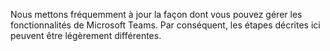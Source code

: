 Nous mettons fréquemment à jour la façon dont vous pouvez gérer les fonctionnalités de Microsoft Teams. Par conséquent, les étapes décrites ici peuvent être légèrement différentes.